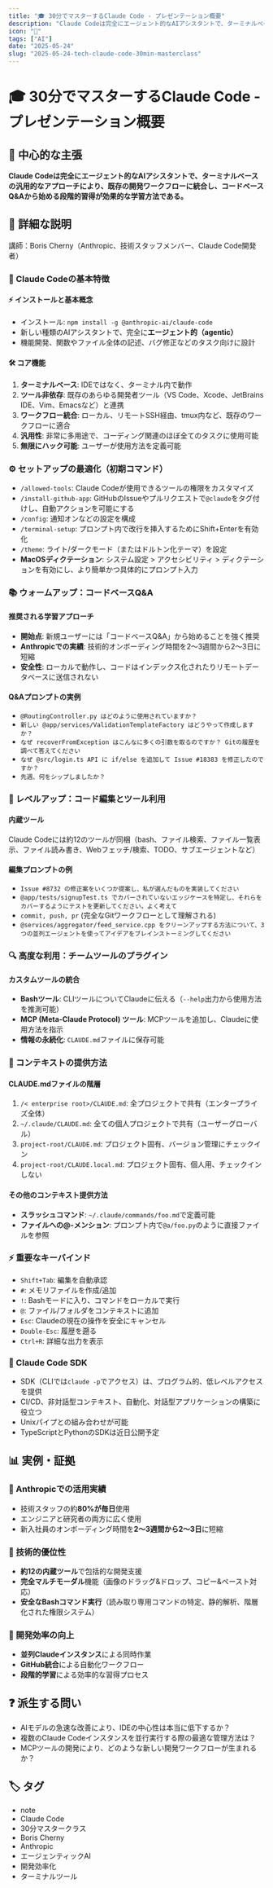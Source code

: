 ```yaml
---
title: "🎓 30分でマスターするClaude Code - プレゼンテーション概要"
description: "Claude Codeは完全にエージェント的なAIアシスタントで、ターミナルベースの汎用的なアプローチにより、既存の開発ワークフローに統合し、コードベースQ&Aから始める段階的習得が効果的な学習方法である。"
icon: "📝"
tags: ["AI"]
date: "2025-05-24"
slug: "2025-05-24-tech-claude-code-30min-masterclass"
---
```


# 🎓 30分でマスターするClaude Code - プレゼンテーション概要

## 🎯 中心的な主張
**Claude Codeは完全にエージェント的なAIアシスタントで、ターミナルベースの汎用的なアプローチにより、既存の開発ワークフローに統合し、コードベースQ&Aから始める段階的習得が効果的な学習方法である。**

## 📖 詳細な説明

講師：Boris Cherny（Anthropic、技術スタッフメンバー、Claude Code開発者）

### 🚀 Claude Codeの基本特徴

#### ⚡ インストールと基本概念
- インストール: `npm install -g @anthropic-ai/claude-code`
- 新しい種類のAIアシスタントで、完全に**エージェント的（agentic）**
- 機能開発、関数やファイル全体の記述、バグ修正などのタスク向けに設計

#### 🛠️ コア機能
1. **ターミナルベース**: IDEではなく、ターミナル内で動作
2. **ツール非依存**: 既存のあらゆる開発者ツール（VS Code、Xcode、JetBrains IDE、Vim、Emacsなど）と連携
3. **ワークフロー統合**: ローカル、リモートSSH経由、tmux内など、既存のワークフローに適合
4. **汎用性**: 非常に多用途で、コーディング関連のほぼ全てのタスクに使用可能
5. **無限にハック可能**: ユーザーが使用方法を定義可能

### ⚙️ セットアップの最適化（初期コマンド）
- `/allowed-tools`: Claude Codeが使用できるツールの権限をカスタマイズ
- `/install-github-app`: GitHubのIssueやプルリクエストで`@claude`をタグ付けし、自動アクションを可能にする
- `/config`: 通知オンなどの設定を構成
- `/terminal-setup`: プロンプト内で改行を挿入するためにShift+Enterを有効化
- `/theme`: ライト/ダークモード（またはドルトン化テーマ）を設定
- **MacOSディクテーション**: システム設定 > アクセシビリティ > ディクテーションを有効にし、より簡単かつ具体的にプロンプト入力

### 📚 ウォームアップ：コードベースQ&A

#### 推奨される学習アプローチ
- **開始点**: 新規ユーザーには「コードベースQ&A」から始めることを強く推奨
- **Anthropicでの実績**: 技術的オンボーディング時間を2～3週間から2～3日に短縮
- **安全性**: ローカルで動作し、コードはインデックス化されたりリモートデータベースに送信されない

#### Q&Aプロンプトの実例
- `@RoutingController.py はどのように使用されていますか？`
- `新しい @app/services/ValidationTemplateFactory はどうやって作成しますか？`
- `なぜ recoverFromException はこんなに多くの引数を取るのですか？ Gitの履歴を調べて答えてください`
- `なぜ @src/login.ts API に if/else を追加して Issue #18383 を修正したのですか？`
- `先週、何をシップしましたか？`

### 🔧 レベルアップ：コード編集とツール利用

#### 内蔵ツール
Claude Codeには約12のツールが同梱（bash、ファイル検索、ファイル一覧表示、ファイル読み書き、Webフェッチ/検索、TODO、サブエージェントなど）

#### 編集プロンプトの例
- `Issue #8732 の修正案をいくつか提案し、私が選んだものを実装してください`
- `@app/tests/signupTest.ts でカバーされていないエッジケースを特定し、それらをカバーするようにテストを更新してください。よく考えて`
- `commit, push, pr` (完全なGitワークフローとして理解される)
- `@services/aggregator/feed_service.cpp をクリーンアップする方法について、3つの並列エージェントを使ってアイデアをブレインストーミングしてください`

### 🔍 高度な利用：チームツールのプラグイン

#### カスタムツールの統合
- **Bashツール**: CLIツールについてClaudeに伝える（`--help`出力から使用方法を推測可能）
- **MCP (Meta-Claude Protocol) ツール**: MCPツールを追加し、Claudeに使用方法を指示
- **情報の永続化**: `CLAUDE.md`ファイルに保存可能

### 📁 コンテキストの提供方法

#### CLAUDE.mdファイルの階層
1. `/< enterprise root>/CLAUDE.md`: 全プロジェクトで共有（エンタープライズ全体）
2. `~/.claude/CLAUDE.md`: 全ての個人プロジェクトで共有（ユーザーグローバル）
3. `project-root/CLAUDE.md`: プロジェクト固有、バージョン管理にチェックイン
4. `project-root/CLAUDE.local.md`: プロジェクト固有、個人用、チェックインしない

#### その他のコンテキスト提供方法
- **スラッシュコマンド**: `~/.claude/commands/foo.md`で定義可能
- **ファイルへの@-メンション**: プロンプト内で`@a/foo.py`のように直接ファイルを参照

### ⚡ 重要なキーバインド
- `Shift+Tab`: 編集を自動承認
- `#`: メモリファイルを作成/追加
- `!`: Bashモードに入り、コマンドをローカルで実行
- `@`: ファイル/フォルダをコンテキストに追加
- `Esc`: Claudeの現在の操作を安全にキャンセル
- `Double-Esc`: 履歴を遡る
- `Ctrl+R`: 詳細な出力を表示

### 🔧 Claude Code SDK
- SDK（CLIでは`claude -p`でアクセス）は、プログラム的、低レベルアクセスを提供
- CI/CD、非対話型コンテキスト、自動化、対話型アプリケーションの構築に役立つ
- Unixパイプとの組み合わせが可能
- TypeScriptとPythonのSDKは近日公開予定

## 📊 実例・証拠

### 🏢 Anthropicでの活用実績
- 技術スタッフの約**80%が毎日**使用
- エンジニアと研究者の両方に広く使用
- 新入社員のオンボーディング時間を**2～3週間から2～3日**に短縮

### 🔧 技術的優位性
- **約12の内蔵ツール**で包括的な開発支援
- **完全マルチモーダル**機能（画像のドラッグ&ドロップ、コピー&ペースト対応）
- **安全なBashコマンド実行**（読み取り専用コマンドの特定、静的解析、階層化された権限システム）

### 🚀 開発効率の向上
- **並列Claudeインスタンス**による同時作業
- **GitHub統合**による自動化ワークフロー
- **段階的学習**による効率的な習得プロセス

## ❓ 派生する問い
- AIモデルの急速な改善により、IDEの中心性は本当に低下するか？
- 複数のClaude Codeインスタンスを並行実行する際の最適な管理方法は？
- MCPツールの開発により、どのような新しい開発ワークフローが生まれるか？

## 🏷️ タグ

- note
- Claude Code
- 30分マスタークラス
- Boris Cherny
- Anthropic
- エージェンティックAI
- 開発効率化
- ターミナルツール